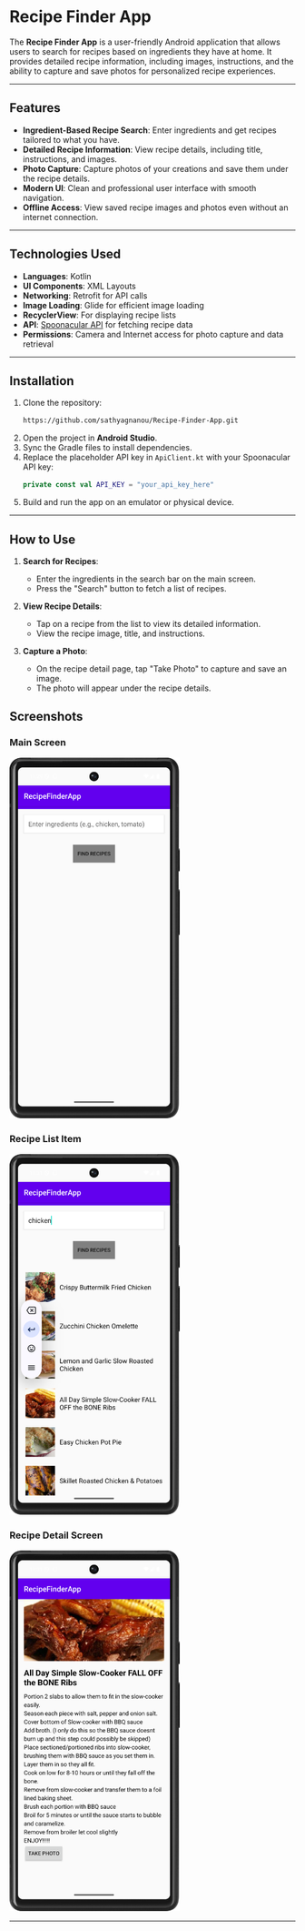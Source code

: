 # Recipe Finder App

The **Recipe Finder App** is a user-friendly Android application that allows users to search for recipes based on ingredients they have at home. It provides detailed recipe information, including images, instructions, and the ability to capture and save photos for personalized recipe experiences.

---

## Features

- **Ingredient-Based Recipe Search**: Enter ingredients and get recipes tailored to what you have.
- **Detailed Recipe Information**: View recipe details, including title, instructions, and images.
- **Photo Capture**: Capture photos of your creations and save them under the recipe details.
- **Modern UI**: Clean and professional user interface with smooth navigation.
- **Offline Access**: View saved recipe images and photos even without an internet connection.

---

## Technologies Used

- **Languages**: Kotlin
- **UI Components**: XML Layouts
- **Networking**: Retrofit for API calls
- **Image Loading**: Glide for efficient image loading
- **RecyclerView**: For displaying recipe lists
- **API**: [Spoonacular API](https://spoonacular.com/food-api) for fetching recipe data
- **Permissions**: Camera and Internet access for photo capture and data retrieval

---

## Installation

1. Clone the repository:
   ```bash
   https://github.com/sathyagnanou/Recipe-Finder-App.git
   ```
2. Open the project in **Android Studio**.
3. Sync the Gradle files to install dependencies.
4. Replace the placeholder API key in `ApiClient.kt` with your Spoonacular API key:
   ```kotlin
   private const val API_KEY = "your_api_key_here"
   ```
5. Build and run the app on an emulator or physical device.

---

## How to Use

1. **Search for Recipes**:
   - Enter the ingredients in the search bar on the main screen.
   - Press the "Search" button to fetch a list of recipes.

2. **View Recipe Details**:
   - Tap on a recipe from the list to view its detailed information.
   - View the recipe image, title, and instructions.

3. **Capture a Photo**:
   - On the recipe detail page, tap "Take Photo" to capture and save an image.
   - The photo will appear under the recipe details.
  
## Screenshots

### Main Screen
<img src="img/main.png" alt="Main Screen" width="300" />

### Recipe List Item
<img src="img/item.png" alt="Recipe List Item" width="300" />

### Recipe Detail Screen
<img src="img/detail.png" alt="Recipe Detail Screen" width="300" />

---
